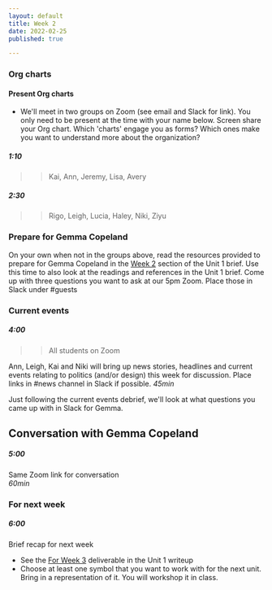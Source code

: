 ```yaml
---
layout: default
title: Week 2
date: 2022-02-25
published: true

---
```


### Org charts


#### Present Org charts
- We'll meet in two groups on Zoom (see email and Slack for link). You only need to be present at the time with your name below. Screen share your Org chart. Which 'charts' engage you as forms? Which ones make you want to understand more about the organization?

##### 1:10

>> Kai, Ann, Jeremy, Lisa, Avery

##### 2:30

>> Rigo, Leigh, Lucia, Haley, Niki, Ziyu



### Prepare for Gemma Copeland

On your own when not in the groups above, read the resources provided to prepare for Gemma Copeland in the [Week 2](/2022/02/18/unit1.html#week2) section of the Unit 1 brief. Use this time to also look at the readings and references in the Unit 1 brief. Come up with three questions you want to ask at our 5pm Zoom. Place those in Slack under #guests 

### Current events

##### 4:00

>> All students on Zoom

Ann, Leigh, Kai and Niki will bring up news stories, headlines and current events relating to politics (and/or design) this week for discussion. Place links in #news channel in Slack if possible. 
*45min* 

Just following the current events debrief, we'll look at what questions you came up with in Slack for Gemma.

## Conversation with Gemma Copeland

##### 5:00

Same Zoom link for conversation <br>
*60min*


### For next week

##### 6:00

Brief recap for next week

- See the [For Week 3](/2022/02/18/unit1.html#week3) deliverable in the Unit 1 writeup
- Choose at least one symbol that you want to work with for the next unit. Bring in a representation of it. You will workshop it in class. 
